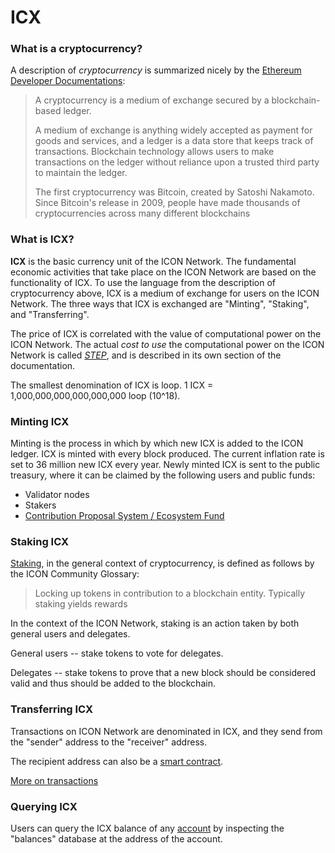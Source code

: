 # ICX

### What is a cryptocurrency? <a href="#what-is-a-cryptocurrency" id="what-is-a-cryptocurrency"></a>

A description of _cryptocurrency_ is summarized nicely by the [Ethereum Developer Documentations](https://ethereum.org/en/developers/docs/intro-to-ether/):

> A cryptocurrency is a medium of exchange secured by a blockchain-based ledger.
>
> A medium of exchange is anything widely accepted as payment for goods and services, and a ledger is a data store that keeps track of transactions. Blockchain technology allows users to make transactions on the ledger without reliance upon a trusted third party to maintain the ledger.
>
> The first cryptocurrency was Bitcoin, created by Satoshi Nakamoto. Since Bitcoin's release in 2009, people have made thousands of cryptocurrencies across many different blockchains

### What is ICX? <a href="#what-is-ether" id="what-is-ether"></a>

**ICX** is the basic currency unit of the ICON Network. The fundamental economic activities that take place on the ICON Network are based on the functionality of ICX. To use the language from the description of cryptocurrency above, ICX is a medium of exchange for users on the ICON Network. The three ways that ICX is exchanged are "Minting", "Staking", and "Transferring".

The price of ICX is correlated with the value of computational power on the ICON Network. The actual _cost to use_ the computational power on the ICON Network is called [_STEP_](https://app.gitbook.com/o/-McMmnDTovEDTOOjq4sG/s/-McMmuxKCCgDfbGouV8t-887967055/\~/changes/jerz7SXXKg0b6WUC1rjf/concepts/economics/step), and is described in its own section of the documentation.

The smallest denomination of ICX is loop. 1 ICX = 1,000,000,000,000,000,000 loop (10^18).

### Minting ICX <a href="#minting-ether" id="minting-ether"></a>

Minting is the process in which by which new ICX is added to the ICON ledger. ICX is minted with every block produced. The current inflation rate is set to 36 million new ICX every year. Newly minted ICX is sent to the public treasury, where it can be claimed by the following users and public funds:

* Validator nodes
* Stakers
* [Contribution Proposal System / Ecosystem Fund](https://icon.community/glossary/contribution-proposal-system/)

### Staking ICX

[Staking](https://icon.community/glossary/staking/), in the general context of cryptocurrency, is defined as follows by the ICON Community Glossary:

> Locking up tokens in contribution to a blockchain entity. Typically staking yields rewards

In the context of the ICON Network, staking is an action taken by both general users and delegates.

General users -- stake tokens to vote for delegates.

Delegates -- stake tokens to prove that a new block should be considered valid and thus should be added to the blockchain.

### Transferring ICX <a href="#transferring-ether" id="transferring-ether"></a>

Transactions on ICON Network are denominated in ICX, and they send from the "sender" address to the "receiver" address.

The recipient address can also be a [smart contract](../../icon-stack/smart-contracts/).

[More on transactions](../computational-utilities/transactions.md)

### Querying ICX <a href="#querying-ether" id="querying-ether"></a>

Users can query the ICX balance of any [account](../computational-utilities/accounts.md) by inspecting the "balances" database at the address of the account.
